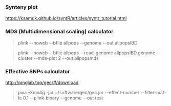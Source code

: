### Synteny plot
https://ksamuk.github.io/syntR/articles/syntr_tutorial.html
### MDS (Multidimensional scaling) calculator

> plink --noweb --bfile allpops --genome --out allpopsIBD

> plink --noweb --bfile allpops --read-genome allpopsIBD.genome --cluster --mds-plot 2 --out allpopsmds 

### Effective SNPs calculator
http://pmglab.top/gec/#/download

>java -Xmx4g -jar ~/software/gec/gec.jar --effect-number --filter-maf-le 0.1 --plink-binary <plink bed format file for snp> --genome --out test
